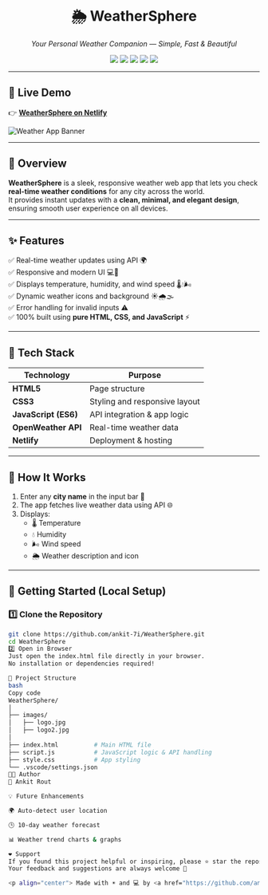 <h1 align="center">🌦️ WeatherSphere</h1>

<p align="center">
  <em>Your Personal Weather Companion — Simple, Fast & Beautiful</em>
</p>

<p align="center">
  <a href="https://weathersphereultimate.netlify.app/"><img src="https://img.shields.io/badge/Live%20Demo-Visit-blue?style=for-the-badge&logo=netlify"></a>
  <img src="https://img.shields.io/badge/HTML5-orange?style=for-the-badge&logo=html5&logoColor=white">
  <img src="https://img.shields.io/badge/CSS3-blue?style=for-the-badge&logo=css3&logoColor=white">
  <img src="https://img.shields.io/badge/JavaScript-yellow?style=for-the-badge&logo=javascript&logoColor=black">
  <img src="https://img.shields.io/badge/Deployed%20on-Netlify-brightgreen?style=for-the-badge&logo=netlify">
</p>

---

## 🔗 **Live Demo**
👉 [**WeatherSphere on Netlify**](https://weathersphereultimate.netlify.app/)

![Weather App Banner](images/logo2.jpg)

---

## 🧭 **Overview**
**WeatherSphere** is a sleek, responsive weather web app that lets you check **real-time weather conditions** for any city across the world.  
It provides instant updates with a **clean, minimal, and elegant design**, ensuring smooth user experience on all devices.

---

## ✨ **Features**
✅ Real-time weather updates using API 🌍  
✅ Responsive and modern UI 💻📱  
✅ Displays temperature, humidity, and wind speed 🌡️💧🌬️  
✅ Dynamic weather icons and background ☀️🌧️🌫️  
✅ Error handling for invalid inputs ⚠️  
✅ 100% built using **pure HTML, CSS, and JavaScript** ⚡  

---

## 🧠 **Tech Stack**
| Technology | Purpose |
|-------------|----------|
| **HTML5** | Page structure |
| **CSS3** | Styling and responsive layout |
| **JavaScript (ES6)** | API integration & app logic |
| **OpenWeather API** | Real-time weather data |
| **Netlify** | Deployment & hosting |

---

## 🧩 **How It Works**
1. Enter any **city name** in the input bar 🌇  
2. The app fetches live weather data using API 🌐  
3. Displays:
   - 🌡️ Temperature  
   - 💧 Humidity  
   - 🌬️ Wind speed  
   - 🌦️ Weather description and icon  

---

## 🚀 **Getting Started (Local Setup)**

### 1️⃣ Clone the Repository
```bash
git clone https://github.com/ankit-7i/WeatherSphere.git
cd WeatherSphere
2️⃣ Open in Browser
Just open the index.html file directly in your browser.
No installation or dependencies required!

📁 Project Structure
bash
Copy code
WeatherSphere/
│
├── images/
│   ├── logo.jpg
│   ├── logo2.jpg
│
├── index.html          # Main HTML file
├── script.js           # JavaScript logic & API handling
├── style.css           # App styling
└── .vscode/settings.json
🧑‍💻 Author
👤 Ankit Rout

💡 Future Enhancements

🌍 Auto-detect user location

🕒 10-day weather forecast

📊 Weather trend charts & graphs

❤️ Support
If you found this project helpful or inspiring, please ⭐ star the repository and share it!
Your feedback and suggestions are always welcome 💬

<p align="center"> Made with ☀️ and 💻 by <a href="https://github.com/ankit-7i">Ankit Rout</a> </p> ```
